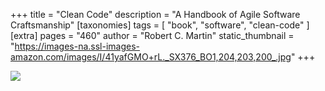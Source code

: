 +++
title = "Clean Code"
description = "A Handbook of Agile Software Craftsmanship"
[taxonomies]
tags = [ "book", "software", "clean-code" ]
[extra]
pages = "460"
author = "Robert C. Martin"
static_thumbnail = "https://images-na.ssl-images-amazon.com/images/I/41yafGMO+rL._SX376_BO1,204,203,200_.jpg"
+++

<a target="_blank" href="https://www.amazon.de/gp/product/0132350882/ref=as_li_tl?ie=UTF8&camp=1638&creative=6742&creativeASIN=0132350882&linkCode=as2&tag=chemaclass-21&linkId=69e7ad0e2974e7511a92cce2c6a08ef0">
    <img border="0" src="https://images-na.ssl-images-amazon.com/images/I/41yafGMO+rL._SX376_BO1,204,203,200_.jpg" >
</a>

<!-- more -->
